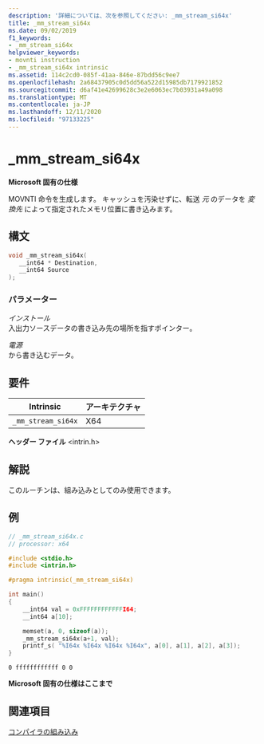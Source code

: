 ```yaml
---
description: '詳細については、次を参照してください: _mm_stream_si64x'
title: _mm_stream_si64x
ms.date: 09/02/2019
f1_keywords:
- _mm_stream_si64x
helpviewer_keywords:
- movnti instruction
- _mm_stream_si64x intrinsic
ms.assetid: 114c2cd0-085f-41aa-846e-87bdd56c9ee7
ms.openlocfilehash: 2a68437905c0d5dd56a522d15985db7179921852
ms.sourcegitcommit: d6af41e42699628c3e2e6063ec7b03931a49a098
ms.translationtype: MT
ms.contentlocale: ja-JP
ms.lasthandoff: 12/11/2020
ms.locfileid: "97133225"
---
```

# <a name="_mm_stream_si64x"></a>_mm_stream_si64x

**Microsoft 固有の仕様**

MOVNTI 命令を生成します。 キャッシュを汚染せずに、転送 *元* のデータを *変換先* によって指定されたメモリ位置に書き込みます。

## <a name="syntax"></a>構文

```C
void _mm_stream_si64x(
   __int64 * Destination,
   __int64 Source
);
```

### <a name="parameters"></a>パラメーター

*インストール*\
入出力ソースデータの書き込み先の場所を指すポインター。

*電源*\
から書き込むデータ。

## <a name="requirements"></a>要件

|Intrinsic|アーキテクチャ|
|---------------|------------------|
|`_mm_stream_si64x`|X64|

**ヘッダー ファイル** \<intrin.h>

## <a name="remarks"></a>解説

このルーチンは、組み込みとしてのみ使用できます。

## <a name="example"></a>例

```C
// _mm_stream_si64x.c
// processor: x64

#include <stdio.h>
#include <intrin.h>

#pragma intrinsic(_mm_stream_si64x)

int main()
{
    __int64 val = 0xFFFFFFFFFFFFI64;
    __int64 a[10];

    memset(a, 0, sizeof(a));
    _mm_stream_si64x(a+1, val);
    printf_s( "%I64x %I64x %I64x %I64x", a[0], a[1], a[2], a[3]);
}
```

```Output
0 ffffffffffff 0 0
```

**Microsoft 固有の仕様はここまで**

## <a name="see-also"></a>関連項目

[コンパイラの組み込み](../intrinsics/compiler-intrinsics.md)
